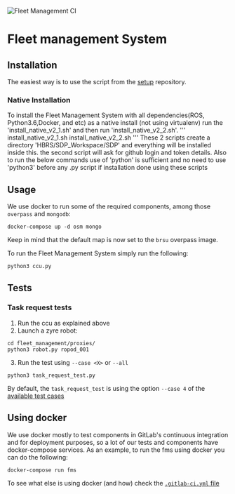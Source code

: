 ![Fleet Management CI](https://github.com/HBRS-SDP/fleet_management/workflows/Fleet%20Management%20CI/badge.svg?branch=develop)

# Fleet management System

## Installation

The easiest way is to use the script from the [setup](https://git.ropod.org/ropod/ccu/setup) repository.

### Native Installation
To install the Fleet Management System with all dependencies(ROS, Python3.6,Docker, and etc) as a native install (not using virtualenv) run the 'install_native_v2_1.sh' and then run 'install_native_v2_2.sh'.
'''
install_native_v2_1.sh
install_native_v2_2.sh
'''
These 2 scripts create a directory 'HBRS/SDP_Workspace/SDP' and everything will be installed inside this.
the second script will ask for github login and token details. Also to run the below commands use of 'python' is sufficient and no need to use 'python3' before any .py script if installation done using these scripts

## Usage

We use docker to run some of the required components, among those `overpass` and `mongodb`:

```
docker-compose up -d osm mongo
```

Keep in mind that the default map is now set to the `brsu` overpass image.

To run the Fleet Management System simply run the following:
```
python3 ccu.py
```

## Tests

### Task request tests

 1. Run the ccu as explained above
 2. Launch a zyre robot:  

```
cd fleet_management/proxies/
python3 robot.py ropod_001
```

3. Run the test using `--case <X>` or `--all`
```
python3 task_request_test.py
```

  By default, the `task_request_test` is using the option `--case 4` of the [available test cases](fleet_management/test/fixtures/msgs/task/requests/brsu/test-cases.yaml)

## Using docker

We use docker mostly to test components in GitLab's continuous integration and for deployment purposes, so
a lot of our tests and components have docker-compose services. As an example, to run the fms using docker you can do the following: 

```
docker-compose run fms
```

To see what else is using docker (and how) check the [`.gitlab-ci.yml` file](.gitlab-ci.yml)
